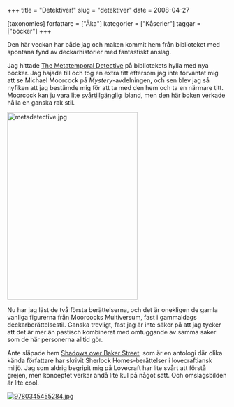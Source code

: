+++
title = "Detektiver!"
slug = "detektiver"
date = 2008-04-27

[taxonomies]
forfattare = ["Åka"]
kategorier = ["Kåserier"]
taggar = ["böcker"]
+++

Den här veckan har både jag och maken kommit hem från biblioteket med spontana fynd av deckarhistorier med fantastiskt anslag.

Jag hittade [The Metatemporal Detective](http://www.pyrsf.com/MetatemporalDetective.html) på bibliotekets hylla med nya böcker. Jag hajade till och tog en extra titt eftersom jag inte förväntat mig att se Michael Moorcock på <i>Mystery</i>-avdelningen, och sen blev jag så nyfiken att jag bestämde mig för att ta med den hem och ta en närmare titt. Moorcock kan ju vara lite [svårtillgänglig](http://sfweb.dang.se/h/blog/arkiv/2005_09_01_archive.html) ibland, men den här boken verkade hålla en ganska rak stil.

<a href="__FIXME__/wp-content/uploads/2008/04/metadetective.jpg" title="metadetective.jpg"><img src="__FIXME__/wp-content/uploads/2008/04/metadetective.jpg" alt="metadetective.jpg" height="430" width="298" /></a>

Nu har jag läst de två första berättelserna, och det är onekligen de gamla vanliga figurerna från Moorcocks Multiversum, fast i gammaldags deckarberättelsestil. Ganska trevligt, fast jag är inte säker på att jag tycker att det är mer än pastisch kombinerat med omtuggande av samma saker som de här personerna alltid gör.

Ante släpade hem [Shadows over Baker Street](http://en.wikipedia.org/wiki/Shadows_Over_Baker_Street), som är en antologi där olika kända författare har skrivit Sherlock Homes-berättelser i lovecraftiansk miljö. Jag som aldrig begripit mig på Lovecraft har lite svårt att förstå grejen, men konceptet verkar ändå lite kul på något sätt. Och omslagsbilden är lite cool.

<a href="__FIXME__/wp-content/uploads/2008/04/9780345455284.jpg" title="9780345455284.jpg"><img src="__FIXME__/wp-content/uploads/2008/04/9780345455284.jpg" alt="9780345455284.jpg" /></a>
